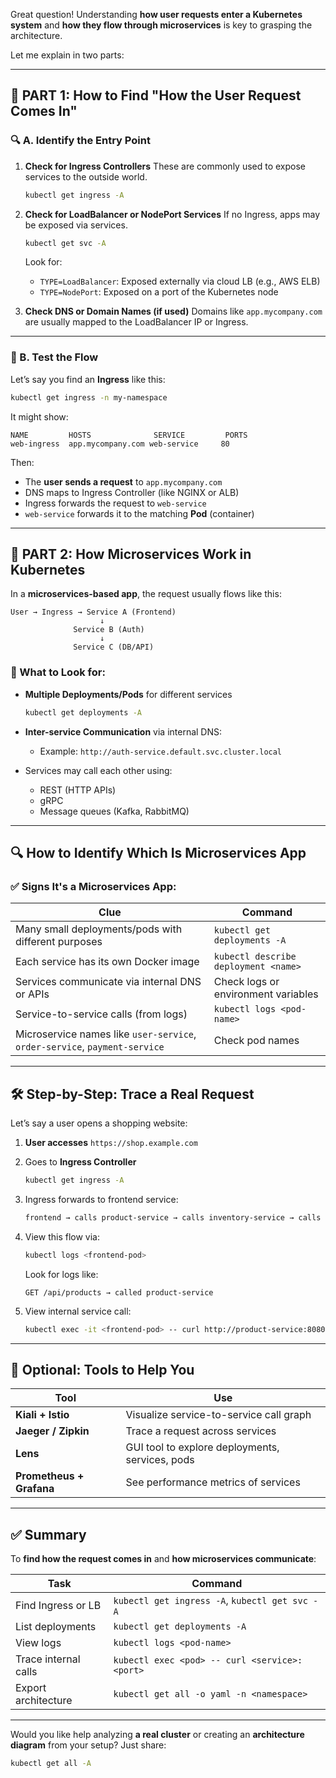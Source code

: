 Great question! Understanding **how user requests enter a Kubernetes system** and **how they flow through microservices** is key to grasping the architecture.

Let me explain in two parts:

---

## 🧭 PART 1: **How to Find "How the User Request Comes In"**

### 🔍 A. Identify the **Entry Point**

1. **Check for Ingress Controllers**
   These are commonly used to expose services to the outside world.

   ```bash
   kubectl get ingress -A
   ```

2. **Check for LoadBalancer or NodePort Services**
   If no Ingress, apps may be exposed via services.

   ```bash
   kubectl get svc -A
   ```

   Look for:

   * `TYPE=LoadBalancer`: Exposed externally via cloud LB (e.g., AWS ELB)
   * `TYPE=NodePort`: Exposed on a port of the Kubernetes node

3. **Check DNS or Domain Names (if used)**
   Domains like `app.mycompany.com` are usually mapped to the LoadBalancer IP or Ingress.

---

### 🧪 B. Test the Flow

Let’s say you find an **Ingress** like this:

```bash
kubectl get ingress -n my-namespace
```

It might show:

```
NAME         HOSTS              SERVICE         PORTS
web-ingress  app.mycompany.com web-service     80
```

Then:

* The **user sends a request** to `app.mycompany.com`
* DNS maps to Ingress Controller (like NGINX or ALB)
* Ingress forwards the request to `web-service`
* `web-service` forwards it to the matching **Pod** (container)

---

## 🧱 PART 2: **How Microservices Work in Kubernetes**

In a **microservices-based app**, the request usually flows like this:

```
User → Ingress → Service A (Frontend)
                    ↓
              Service B (Auth)
                    ↓
              Service C (DB/API)
```

### 📌 What to Look for:

* **Multiple Deployments/Pods** for different services

  ```bash
  kubectl get deployments -A
  ```

* **Inter-service Communication** via internal DNS:

  * Example: `http://auth-service.default.svc.cluster.local`

* Services may call each other using:

  * REST (HTTP APIs)
  * gRPC
  * Message queues (Kafka, RabbitMQ)

---

## 🔍 How to Identify Which Is Microservices App

### ✅ Signs It's a Microservices App:

| Clue                                                                       | Command                              |
| -------------------------------------------------------------------------- | ------------------------------------ |
| Many small deployments/pods with different purposes                        | `kubectl get deployments -A`         |
| Each service has its own Docker image                                      | `kubectl describe deployment <name>` |
| Services communicate via internal DNS or APIs                              | Check logs or environment variables  |
| Service-to-service calls (from logs)                                       | `kubectl logs <pod-name>`            |
| Microservice names like `user-service`, `order-service`, `payment-service` | Check pod names                      |

---

## 🛠️ Step-by-Step: Trace a Real Request

Let’s say a user opens a shopping website:

1. **User accesses** `https://shop.example.com`

2. Goes to **Ingress Controller**

   ```bash
   kubectl get ingress -A
   ```

3. Ingress forwards to frontend service:

   ```bash
   frontend → calls product-service → calls inventory-service → calls DB
   ```

4. View this flow via:

   ```bash
   kubectl logs <frontend-pod>
   ```

   Look for logs like:

   ```
   GET /api/products → called product-service
   ```

5. View internal service call:

   ```bash
   kubectl exec -it <frontend-pod> -- curl http://product-service:8080/api/list
   ```

---

## 🔧 Optional: Tools to Help You

| Tool                     | Use                                             |
| ------------------------ | ----------------------------------------------- |
| **Kiali + Istio**        | Visualize service-to-service call graph         |
| **Jaeger / Zipkin**      | Trace a request across services                 |
| **Lens**                 | GUI tool to explore deployments, services, pods |
| **Prometheus + Grafana** | See performance metrics of services             |

---

## ✅ Summary

To **find how the request comes in** and **how microservices communicate**:

| Task                 | Command                                        |
| -------------------- | ---------------------------------------------- |
| Find Ingress or LB   | `kubectl get ingress -A`, `kubectl get svc -A` |
| List deployments     | `kubectl get deployments -A`                   |
| View logs            | `kubectl logs <pod-name>`                      |
| Trace internal calls | `kubectl exec <pod> -- curl <service>:<port>`  |
| Export architecture  | `kubectl get all -o yaml -n <namespace>`       |

---

Would you like help analyzing **a real cluster** or creating an **architecture diagram** from your setup? Just share:

```bash
kubectl get all -A
```
